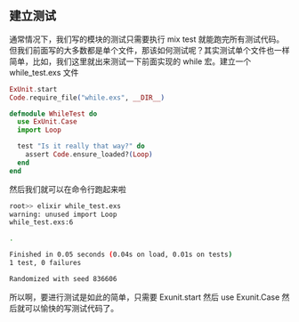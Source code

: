 ## 建立测试

通常情况下，我们写的模块的测试只需要执行 mix test 就能跑完所有测试代码。但我们前面写的大多数都是单个文件，那该如何测试呢？其实测试单个文件也一样简单，比如，我们这里就出来测试一下前面实现的 while 宏。建立一个 while_test.exs 文件

```elixir
ExUnit.start
Code.require_file("while.exs", __DIR__)

defmodule WhileTest do
  use ExUnit.Case
  import Loop

  test "Is it really that way?" do
    assert Code.ensure_loaded?(Loop)
  end
end
```

然后我们就可以在命令行跑起来啦

```bash
root>> elixir while_test.exs
warning: unused import Loop
while_test.exs:6

.

Finished in 0.05 seconds (0.04s on load, 0.01s on tests)
1 test, 0 failures

Randomized with seed 836606
```

所以啊，要进行测试是如此的简单，只需要 Exunit.start 然后 use Exunit.Case 然后就可以愉快的写测试代码了。
